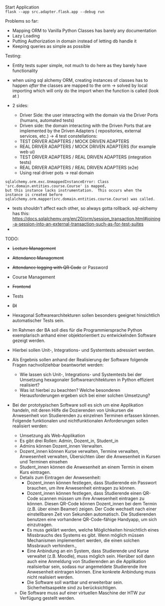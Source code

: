 Start Application \
`flask --app src.adapter.flask.app --debug run`

Problems so far:

- Mapping ORM to Vanilla Python Classes has barely any documentation
- Lazy Loading
- Putting Authorization in domain instead of letting db handle it
- Keeping queries as simple as possible

Testing:

- Entity tests super simple, not much to do here as they barely have functionality
- when using sql alchemy ORM, creating instances of classes has to happen *after* the classes are mapped to the orm
  -> solved by local importing which will only do the import when the function is called (look at )

- 2 sides:
    - Driver Side: the user interacting with the domain via the Driver Ports (humans, automated tests)
    - Driven side: the domain interacting with the Driven Ports that are implemented by the Driven Adapters (
      repositories, external services, etc.)
      -> 4 test constellations:
    - TEST DRIVER ADAPTERS / MOCK DRIVEN ADAPTERS
    - REAL DRIVER ADAPTERS / MOCK DRIVEN ADAPTERS (for example web ui)
    - TEST DRIVER ADAPTERS / REAL DRIVEN ADAPTERS (integration tests)
    - REAL DRIVER ADAPTERS / REAL DRIVEN ADAPTERS (e2e)
    - Using real driver pots -> real domain

```
sqlalchemy.orm.exc.UnmappedInstanceError: Class 'src.domain.entities.course.Course' is mapped, 
but this instance lacks instrumentation.  This occurs when the instance is created before 
sqlalchemy.orm.mapper(src.domain.entities.course.Course) was called.
```

- tests shouldn't affect each other, so always gotta rollback. sql-alchemy has
  this: https://docs.sqlalchemy.org/en/20/orm/session_transaction.html#joining-a-session-into-an-external-transaction-such-as-for-test-suites
-

TODO:

- ~~Lecture Management~~
- ~~Attendance Management~~
- ~~Attendance logging with QR Code~~ or Password
- Course Management
- ~~Frontend~~
- Tests
- ~~DI~~

- Hexagonal Softwarearchitekturen sollen besonders geeignet hinsichtlich automatischer Tests sein.
- Im Rahmen der BA soll dies für die Programmiersprache Python exemplarisch anhand einer objektorientiert zu
  entwickelnden Software gezeigt werden.
- Hierbei sollen Unit-, Integrations- und Systemtests adressiert werden.
- Als Ergebnis sollen anhand der Realisierung der Software folgende Fragen nachvollziehbar beantwortet werden:
    - Wie lassen sich Unit-, Integrations- und Systemtests bei der Umsetzung hexagonaler Softwarearchitekturen in Python
      effizient realisiert?
    - Was ist hierbei zu beachten? Welche besonderen Herausforderungen ergeben sich bei einer solchen Umsetzung?
- Bei der prototypischen Software soll es sich um eine Applikation handeln, mit deren Hilfe die Dozierenden von
  Unikursen die Anwesenheit von Studierenden zu einzelnen Terminen erfassen können. Folgende funktionalen und
  nichtfunktionalen Anforderungen sollen realisiert werden:
    - Umsetzung als Web-Applikation
    - Es gibt drei Rollen: Admin, Dozent_in, Student_in
    - Admins können Dozent_innen Verwalten.
    - Dozent_innen können Kurse verwalten, Termine verwalten, Anwesenheit verwalten, Übersichten über die Anwesenheit in
      Kursen und Terminen einsehen
    - Student_innen können die Anwesenheit an einem Termin in einem Kurs eintragen.
    - Details zum Eintragen der Anwesenheit:
        - Dozent_innen können festlegen, dass Studierende ein Passwort brauchen, um ihre Anwesenheit eintragen zu
          können.
        - Dozent_innen können festlegen, dass Studierende einen QR-Code scannen müssen um ihre Anwesenheit eintragen zu
          können. Diesen QR-Code können Dozent_innen bei dem Termin (z.B. über einen Beamer) zeigen. Der Code wechselt
          nach
          einer einstellbaren Zeit von Sekunden automatisch. Die Studierenden benutzen eine vorhandene QR-Code-fähige
          Handyapp,
          um sich einzutragen.
        - Es muss geklärt werden, welche Möglichkeiten hinsichtlich eines Missbrauchs des Systems es gibt. Wenn möglich
          müssen Mechanismen implementiert werden, die einen solchen Missbrauch verhindern.,
        - Eine Anbindung an ein System, dass Studierende und Kurse verwaltet (z.B. Moodle), muss möglich sein. Hierüber
          soll
          dann auch eine Anmeldung von Studierenden an die Applikation realisierbar sein, sodass nur angemeldete
          Studierende
          ihre Anwesenheit eintragen können. Eine konkrete Anbindung muss nicht realisiert werden.
        - Die Software soll wartbar und erweiterbar sein. Sicherheitsaspekte sind zu berücksichtigen.
    - Die Software muss auf einer virtuellen Maschine der HTW zur Verfügung gestellt werden.